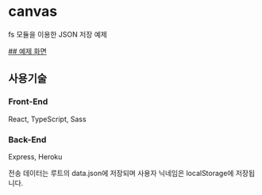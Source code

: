# canvas
fs 모듈을 이용한 JSON 저장 예제

[## 예제 화면](http://recordboy-canvas.herokuapp.com/)

## 사용기술
### Front-End
React, TypeScript, Sass

### Back-End
Express, Heroku

전송 데이터는 루트의 data.json에 저장되며 사용자 닉네임은 localStorage에 저장됩니다.
